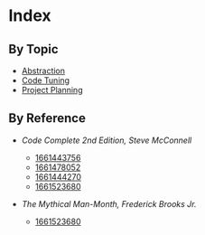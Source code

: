 # Index

## By Topic
- [Abstraction](zettels/1661219901.md)
- [Code Tuning](zettels/1661443756.md)
- [Project Planning](zettels/1661478052)

## By Reference
- _Code Complete 2nd Edition, Steve McConnell_
  - [1661443756](zettels/1661443756.md)
  - [1661478052](zettels/1661478052.md)
  - [1661444270](zettels/1661444270.md)
  - [1661523680](zettels/1661523680.md)

- _The Mythical Man-Month, Frederick Brooks Jr._
  - [1661523680](zettels/1661523680.md)
